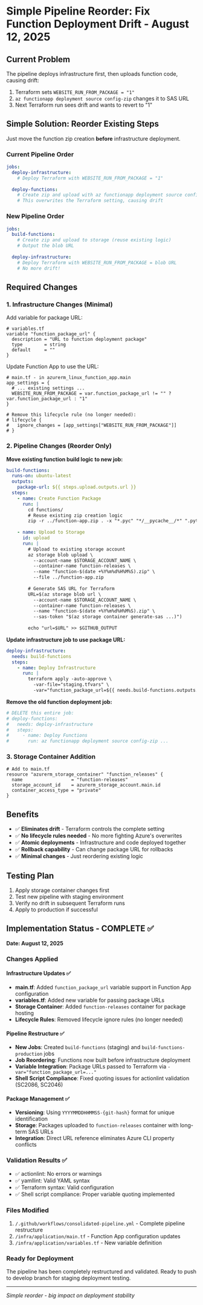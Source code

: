 # Simple Pipeline Reorder: Fix Function Deployment Drift - August 12, 2025

## Current Problem

The pipeline deploys infrastructure first, then uploads function code, causing drift:

1. Terraform sets `WEBSITE_RUN_FROM_PACKAGE = "1"`
2. `az functionapp deployment source config-zip` changes it to SAS URL
3. Next Terraform run sees drift and wants to revert to "1"

## Simple Solution: Reorder Existing Steps

Just move the function zip creation **before** infrastructure deployment.

### Current Pipeline Order
```yaml
jobs:
  deploy-infrastructure:
    # Deploy Terraform with WEBSITE_RUN_FROM_PACKAGE = "1"
    
  deploy-functions:
    # Create zip and upload with az functionapp deployment source config-zip
    # This overwrites the Terraform setting, causing drift
```

### New Pipeline Order  
```yaml
jobs:
  build-functions:
    # Create zip and upload to storage (reuse existing logic)
    # Output the blob URL
    
  deploy-infrastructure:
    # Deploy Terraform with WEBSITE_RUN_FROM_PACKAGE = blob URL
    # No more drift!
```

## Required Changes

### 1. Infrastructure Changes (Minimal)

Add variable for package URL:
```hcl
# variables.tf
variable "function_package_url" {
  description = "URL to function deployment package"
  type        = string
  default     = ""
}
```

Update Function App to use the URL:
```hcl
# main.tf - in azurerm_linux_function_app.main
app_settings = {
  # ... existing settings ...
  WEBSITE_RUN_FROM_PACKAGE = var.function_package_url != "" ? var.function_package_url : "1"
}

# Remove this lifecycle rule (no longer needed):
# lifecycle {
#   ignore_changes = [app_settings["WEBSITE_RUN_FROM_PACKAGE"]]
# }
```

### 2. Pipeline Changes (Reorder Only)

**Move existing function build logic to new job:**
```yaml
build-functions:
  runs-on: ubuntu-latest
  outputs:
    package-url: ${{ steps.upload.outputs.url }}
  steps:
    - name: Create Function Package
      run: |
        cd functions/
        # Reuse existing zip creation logic
        zip -r ../function-app.zip . -x "*.pyc" "*/__pycache__/*" ".python_packages/*"
        
    - name: Upload to Storage
      id: upload
      run: |
        # Upload to existing storage account
        az storage blob upload \
          --account-name $STORAGE_ACCOUNT_NAME \
          --container-name function-releases \
          --name "function-$(date +%Y%m%d%H%M%S).zip" \
          --file ../function-app.zip
          
        # Generate SAS URL for Terraform
        URL=$(az storage blob url \
          --account-name $STORAGE_ACCOUNT_NAME \
          --container-name function-releases \
          --name "function-$(date +%Y%m%d%H%M%S).zip" \
          --sas-token "$(az storage container generate-sas ...)")
          
        echo "url=$URL" >> $GITHUB_OUTPUT
```

**Update infrastructure job to use package URL:**
```yaml
deploy-infrastructure:
  needs: build-functions
  steps:
    - name: Deploy Infrastructure
      run: |
        terraform apply -auto-approve \
          -var-file="staging.tfvars" \
          -var="function_package_url=${{ needs.build-functions.outputs.package-url }}"
```

**Remove the old function deployment job:**
```yaml
# DELETE this entire job:
# deploy-functions:
#   needs: deploy-infrastructure
#   steps:
#     - name: Deploy Functions
#       run: az functionapp deployment source config-zip ...
```

### 3. Storage Container Addition
```hcl
# Add to main.tf
resource "azurerm_storage_container" "function_releases" {
  name                  = "function-releases"
  storage_account_id    = azurerm_storage_account.main.id
  container_access_type = "private"
}
```

## Benefits

- ✅ **Eliminates drift** - Terraform controls the complete setting
- ✅ **No lifecycle rules needed** - No more fighting Azure's overwrites  
- ✅ **Atomic deployments** - Infrastructure and code deployed together
- ✅ **Rollback capability** - Can change package URL for rollbacks
- ✅ **Minimal changes** - Just reordering existing logic

## Testing Plan

1. Apply storage container changes first
2. Test new pipeline with staging environment
3. Verify no drift in subsequent Terraform runs
4. Apply to production if successful

## Implementation Status - COMPLETE ✅

**Date: August 12, 2025**

### Changes Applied

#### Infrastructure Updates ✅
- **main.tf**: Added `function_package_url` variable support in Function App configuration
- **variables.tf**: Added new variable for passing package URLs
- **Storage Container**: Added `function-releases` container for package hosting
- **Lifecycle Rules**: Removed lifecycle ignore rules (no longer needed)

#### Pipeline Restructure ✅
- **New Jobs**: Created `build-functions` (staging) and `build-functions-production` jobs
- **Job Reordering**: Functions now built before infrastructure deployment
- **Variable Integration**: Package URLs passed to Terraform via `-var="function_package_url=..."`
- **Shell Script Compliance**: Fixed quoting issues for actionlint validation (SC2086, SC2046)

#### Package Management ✅
- **Versioning**: Using `YYYYMMDDHHMMSS-{git-hash}` format for unique identification
- **Storage**: Packages uploaded to `function-releases` container with long-term SAS URLs
- **Integration**: Direct URL reference eliminates Azure CLI property conflicts

### Validation Results ✅
- ✅ actionlint: No errors or warnings
- ✅ yamllint: Valid YAML syntax  
- ✅ Terraform syntax: Valid configuration
- ✅ Shell script compliance: Proper variable quoting implemented

### Files Modified
1. `/.github/workflows/consolidated-pipeline.yml` - Complete pipeline restructure
2. `/infra/application/main.tf` - Function App configuration updates
3. `/infra/application/variables.tf` - New variable definition

### Ready for Deployment
The pipeline has been completely restructured and validated. Ready to push to develop branch for staging deployment testing.

---
*Simple reorder - big impact on deployment stability*
